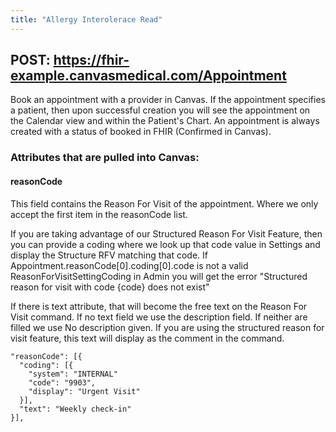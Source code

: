 ```yaml
---
title: "Allergy Interolerace Read"
---
```


## POST: https://fhir-example.canvasmedical.com/Appointment
Book an appointment with a provider in Canvas. If the appointment specifies a patient, then upon successful creation you will see the appointment on the Calendar view and within the Patient's Chart. An appointment is always created with a status of booked in FHIR (Confirmed in Canvas).

### Attributes that are pulled into Canvas:
#### reasonCode
This field contains the Reason For Visit of the appointment. Where we only accept the first item in the reasonCode list.

If you are taking advantage of our Structured Reason For Visit Feature, then you can provide a coding where we look up that code value in Settings and display the Structure RFV matching that code. If Appointment.reasonCode[0].coding[0].code is not a valid ReasonForVisitSettingCoding in Admin you will get the error "Structured reason for visit with code {code} does not exist"

If there is text attribute, that will become the free text on the Reason For Visit command. If no text field we use the description field. If neither are filled we use No description given. If you are using the structured reason for visit feature, this text will display as the comment in the command.

```
"reasonCode": [{
  "coding": [{
    "system": "INTERNAL"
    "code": "9903",
    "display": "Urgent Visit"
  }],
  "text": "Weekly check-in"
}],
```
